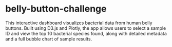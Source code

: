 # belly-button-challenge
This interactive dashboard visualizes bacterial data from human belly buttons. Built using D3.js and Plotly, the app allows users to select a sample ID and view the top 10 bacterial species found, along with detailed metadata and a full bubble chart of sample results.
